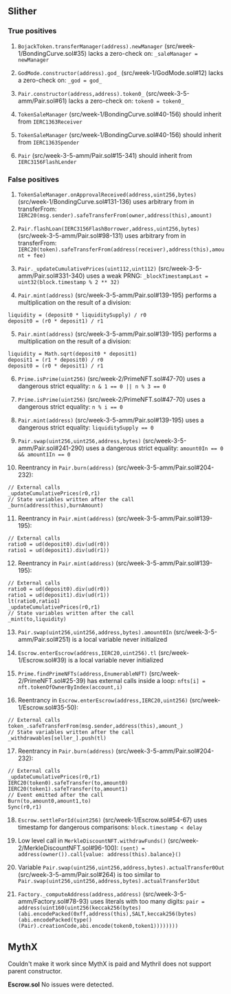 ## Slither

### True positives

1. `BojackToken.transferManager(address).newManager` (src/week-1/BondingCurve.sol#35) lacks a zero-check on:
   `_saleManager = newManager`

2. `GodMode.constructor(address).god_` (src/week-1/GodMode.sol#12) lacks a zero-check on: `_god = god_`

3. `Pair.constructor(address,address).token0_` (src/week-3-5-amm/Pair.sol#61) lacks a zero-check on: `token0 = token0_`

4. `TokenSaleManager` (src/week-1/BondingCurve.sol#40-156) should inherit from `IERC1363Receiver`

5. `TokenSaleManager` (src/week-1/BondingCurve.sol#40-156) should inherit from `IERC1363Spender`
6. `Pair` (src/week-3-5-amm/Pair.sol#15-341) should inherit from `IERC3156FlashLender`

### False positives

1. `TokenSaleManager.onApprovalReceived(address,uint256,bytes)` (src/week-1/BondingCurve.sol#131-136) uses arbitrary
   from in transferFrom: `IERC20(msg.sender).safeTransferFrom(owner,address(this),amount)`

2. `Pair.flashLoan(IERC3156FlashBorrower,address,uint256,bytes)` (src/week-3-5-amm/Pair.sol#98-131) uses arbitrary from
   in transferFrom: `IERC20(token).safeTransferFrom(address(receiver),address(this),amount + fee)`

3. `Pair._updateCumulativePrices(uint112,uint112)` (src/week-3-5-amm/Pair.sol#331-340) uses a weak PRNG:
   `_blockTimestampLast = uint32(block.timestamp % 2 ** 32)`

4. `Pair.mint(address)` (src/week-3-5-amm/Pair.sol#139-195) performs a multiplication on the result of a division:

```solidity
liquidity = (deposit0 * liquiditySupply) / r0
deposit0 = (r0 * deposit1) / r1
```

5. `Pair.mint(address)` (src/week-3-5-amm/Pair.sol#139-195) performs a multiplication on the result of a division:

```solidity
liquidity = Math.sqrt(deposit0 * deposit1)
deposit1 = (r1 * deposit0) / r0
deposit0 = (r0 * deposit1) / r1
```

6. `Prime.isPrime(uint256)` (src/week-2/PrimeNFT.sol#47-70) uses a dangerous strict equality: `n & 1 == 0 || n % 3 == 0`

7. `Prime.isPrime(uint256)` (src/week-2/PrimeNFT.sol#47-70) uses a dangerous strict equality: `n % i == 0`

8. `Pair.mint(address)` (src/week-3-5-amm/Pair.sol#139-195) uses a dangerous strict equality: `liquiditySupply == 0`

9. `Pair.swap(uint256,uint256,address,bytes)` (src/week-3-5-amm/Pair.sol#241-290) uses a dangerous strict equality:
   `amount0In == 0 && amount1In == 0`

10. Reentrancy in `Pair.burn(address)` (src/week-3-5-amm/Pair.sol#204-232):

```solidity
// External calls
_updateCumulativePrices(r0,r1)
// State variables written after the call
_burn(address(this),burnAmount)
```

11. Reentrancy in `Pair.mint(address)` (src/week-3-5-amm/Pair.sol#139-195):

```solidity
// External calls
ratio0 = ud(deposit0).div(ud(r0))
ratio1 = ud(deposit1).div(ud(r1))
```

12. Reentrancy in `Pair.mint(address)` (src/week-3-5-amm/Pair.sol#139-195):

```solidity
// External calls
ratio0 = ud(deposit0).div(ud(r0))
ratio1 = ud(deposit1).div(ud(r1))
lt(ratio0,ratio1)
_updateCumulativePrices(r0,r1)
// State variables written after the call
_mint(to,liquidity)
```

13. `Pair.swap(uint256,uint256,address,bytes).amount0In` (src/week-3-5-amm/Pair.sol#251) is a local variable never
    initialized

14. `Escrow.enterEscrow(address,IERC20,uint256).tl` (src/week-1/Escrow.sol#39) is a local variable never initialized

15. `Prime.findPrimeNFTs(address,EnumerableNFT)` (src/week-2/PrimeNFT.sol#25-39) has external calls inside a loop:
    `nfts[i] = nft.tokenOfOwnerByIndex(account,i)`

16. Reentrancy in `Escrow.enterEscrow(address,IERC20,uint256)` (src/week-1/Escrow.sol#35-50):

```solidity
// External calls
token_.safeTransferFrom(msg.sender,address(this),amount_)
// State variables written after the call
_withdrawables[seller_].push(tl)
```

17. Reentrancy in `Pair.burn(address)` (src/week-3-5-amm/Pair.sol#204-232):

```solidity
// External calls
_updateCumulativePrices(r0,r1)
IERC20(token0).safeTransfer(to,amount0)
IERC20(token1).safeTransfer(to,amount1)
// Event emitted after the call
Burn(to,amount0,amount1,to)
Sync(r0,r1)
```

18. `Escrow.settleForId(uint256)` (src/week-1/Escrow.sol#54-67) uses timestamp for dangerous comparisons:
    `block.timestamp < delay`

19. Low level call in `MerkleDiscountNFT.withdrawFunds()` (src/week-2/MerkleDiscountNFT.sol#96-100):
    `(sent) = address(owner()).call{value: address(this).balance}()`

20. Variable `Pair.swap(uint256,uint256,address,bytes).actualTransfer0Out` (src/week-3-5-amm/Pair.sol#264) is too
    similar to `Pair.swap(uint256,uint256,address,bytes).actualTransfer1Out`

21. `Factory._computeAddress(address,address)` (src/week-3-5-amm/Factory.sol#78-93) uses literals with too many digits:
    `pair = address(uint160(uint256(keccak256(bytes)(abi.encodePacked(0xff,address(this),SALT,keccak256(bytes)(abi.encodePacked(type()(Pair).creationCode,abi.encode(token0,token1))))))))`

## MythX

Couldn't make it work since MythX is paid and Mythril does not support parent constructor.

**Escrow.sol** No issues were detected.
